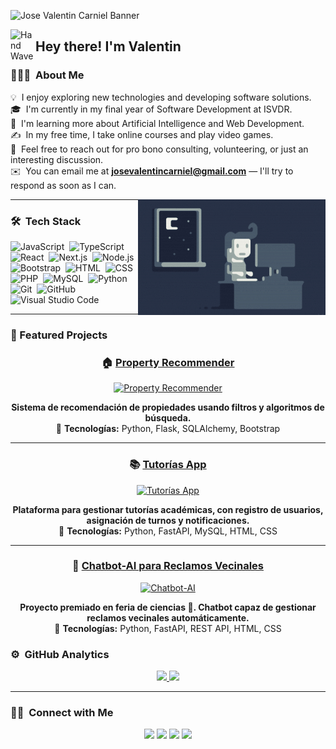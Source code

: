 ![Jose Valentin Carniel Banner](https://www.digitaland.tv/wp-content/uploads/2016/03/banner_developer-.jpg)

<img alt="Hand Wave" src="./assets/Hand%20Wave.gif" width="40" align="left"/>
<h2>Hey there! I'm Valentin</h2>

### 👨🏻‍💻 &nbsp;About Me

💡 &nbsp;I enjoy exploring new technologies and developing software solutions.  
🎓 &nbsp;I'm currently in my final year of Software Development at ISVDR.  
🌱 &nbsp;I'm learning more about Artificial Intelligence and Web Development.  
✍️ &nbsp;In my free time, I take online courses and play video games.  
💬 &nbsp;Feel free to reach out for pro bono consulting, volunteering, or just an interesting discussion.  
✉️ &nbsp;You can email me at **josevalentincarniel@gmail.com** — I'll try to respond as soon as I can.

<img alt="Night Coding" src="https://raw.githubusercontent.com/AVS1508/AVS1508/master/assets/Night-Coding.gif" align="right"/>

---

### 🛠 &nbsp;Tech Stack

![JavaScript](https://img.shields.io/badge/-JavaScript-05122A?style=flat&logo=javascript)&nbsp;
![TypeScript](https://img.shields.io/badge/-TypeScript-05122A?style=flat&logo=typescript)&nbsp;
![React](https://img.shields.io/badge/-React-05122A?style=flat&logo=react)&nbsp;
![Next.js](https://img.shields.io/badge/-Next.js-05122A?style=flat&logo=next.js)&nbsp;
![Node.js](https://img.shields.io/badge/-Node.js-05122A?style=flat&logo=node.js)&nbsp;
![Bootstrap](https://img.shields.io/badge/-Bootstrap-05122A?style=flat&logo=bootstrap&logoColor=563D7C)&nbsp;
![HTML](https://img.shields.io/badge/-HTML-05122A?style=flat&logo=HTML5)&nbsp;
![CSS](https://img.shields.io/badge/-CSS-05122A?style=flat&logo=CSS3&logoColor=1572B6)&nbsp;
![PHP](https://img.shields.io/badge/-PHP-05122A?style=flat&logo=php)&nbsp;
![MySQL](https://img.shields.io/badge/-MySQL-05122A?style=flat&logo=mysql)&nbsp;
![Python](https://img.shields.io/badge/-Python-05122A?style=flat&logo=python)&nbsp;
![Git](https://img.shields.io/badge/-Git-05122A?style=flat&logo=git)&nbsp;
![GitHub](https://img.shields.io/badge/-GitHub-05122A?style=flat&logo=github)&nbsp;
![Visual Studio Code](https://img.shields.io/badge/-VS%20Code-05122A?style=flat&logo=visual-studio-code&logoColor=007ACC)&nbsp;

---

### 🚀 Featured Projects

<div align="center">

### 🏠 [Property Recommender](https://github.com/ValentinCarniel/property-recommenderv2)
[![Property Recommender](https://github-readme-stats.vercel.app/api/pin/?username=ValentinCarniel&repo=property-recommenderv2&theme=algolia)](https://github.com/ValentinCarniel/property-recommenderv2)

**Sistema de recomendación de propiedades usando filtros y algoritmos de búsqueda.**  
🔧 **Tecnologías:** Python, Flask, SQLAlchemy, Bootstrap

---

### 📚 [Tutorías App](https://github.com/ValentinCarniel/Tutorias_app)
[![Tutorías App](https://github-readme-stats.vercel.app/api/pin/?username=ValentinCarniel&repo=Tutorias_app&theme=algolia)](https://github.com/ValentinCarniel/Tutorias_app)

**Plataforma para gestionar tutorías académicas, con registro de usuarios, asignación de turnos y notificaciones.**  
🔧 **Tecnologías:** Python, FastAPI, MySQL, HTML, CSS

---

### 🤖 [Chatbot-AI para Reclamos Vecinales](https://github.com/ValentinCarniel/Chatbot-Ai)
[![Chatbot-AI](https://github-readme-stats.vercel.app/api/pin/?username=ValentinCarniel&repo=Chatbot-Ai&theme=algolia)](https://github.com/ValentinCarniel/Chatbot-Ai)

**Proyecto premiado en feria de ciencias 🎉. Chatbot capaz de gestionar reclamos vecinales automáticamente.**  
🔧 **Tecnologías:** Python, FastAPI, REST API, HTML, CSS

</div>

### ⚙️ &nbsp;GitHub Analytics

<p align="center">
<a href="https://github.com/ValentinCarniel">
  <img height="180em" src="https://github-readme-stats-eight-theta.vercel.app/api/username=ValentinCarniel&show_icons=true&theme=algolia&include_all_commits=true&count_private=true"/>
  <img height="180em" src="https://github-readme-stats-eight-theta.vercel.app/api/top-langs/?username=ValentinCarniel&layout=compact&langs_count=8&theme=algolia"/>
</a>
</p>

---

### 🤝🏻 &nbsp;Connect with Me

<p align="center">
<a href="https://www.linkedin.com/in/valentin-carniel-139043300/"><img src="https://img.shields.io/badge/-Jose%20Valentin%20Carniel-0077B5?style=flat&logo=Linkedin&logoColor=white"/></a>
<a href="mailto:josevalentincarniel@gmail.com"><img src="https://img.shields.io/badge/-josevalentincarniel@gmail.com-D14836?style=flat&logo=Gmail&logoColor=white"/></a>
<a href="https://instagram.com/ValentinCarniel"><img src="https://img.shields.io/badge/-@ValentinCarniel-E4405F?style=flat&logo=Instagram&logoColor=white"/></a>
<a href="https://facebook.com/ValentinCarniel"><img src="https://img.shields.io/badge/-@ValentinCarniel-1877F2?style=flat&logo=Facebook&logoColor=white"/></a>
</p>
